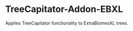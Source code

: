 TreeCapitator-Addon-EBXL
=================
Applies TreeCapitator functionality to ExtraBiomesXL trees.